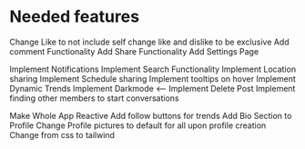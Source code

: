 # Needed features

Change Like to not include self
change like and dislike to be exclusive
Add comment Functionality
Add Share Functionality
Add Settings Page

Implement Notifications
Implement Search Functionality
Implement Location sharing
Implement Schedule sharing
Implement tooltips on hover
Implement Dynamic Trends
Implement Darkmode <--
Implement Delete Post
Implement finding other members to start conversations

Make Whole App Reactive
Add follow buttons for trends
Add Bio Section to Profile
Change Profile pictures to default for all upon profile creation
Change from css to tailwind
